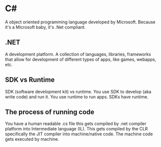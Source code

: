 # C#

A object oriented programming language developed by Microsoft. Because it's a Microsoft baby, it's .Net compliant.

## .NET

A development platform. A collection of languages, libraries, frameworks that allow for development of different types of apps, like games, webapps, etc.

## SDK vs Runtime

SDK (software development kit) vs runtime. You use SDK to develop (aka write code) and run it. You use runtime to run apps. SDKs have runtime.

## The process of running code

You have a human readable .cs file this gets compiled by .net compiler platform into Intermediate language (IL). This gets compiled by the CLR specifically the JIT compiler into machine/native code. The machine code gets executed by machine.
